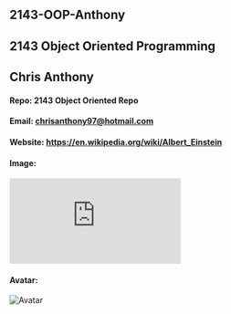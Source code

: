 ## 2143-OOP-Anthony
## 2143 Object Oriented Programming




## Chris Anthony
#### Repo: 2143 Object Oriented Repo
#### Email: chrisanthony97@hotmail.com  
#### Website: https://en.wikipedia.org/wiki/Albert_Einstein
#### Image:
![Albert Einstein](https://www.facebook.com/photo.php?fbid=2027385547290007&set=a.162443613784219&type=3&theater)
#### Avatar:
![Avatar](https://www.google.com/url?sa=i&source=images&cd=&ved=2ahUKEwjvhKGSoZrnAhXEna0KHa_jAq0QjRx6BAgBEAQ&url=https%3A%2F%2Few.com%2Fmovies%2F2018%2F01%2F11%2Fmarvel-movie-club-the-incredible-hulk%2F&psig=AOvVaw2l8HktZ_yueKGUuqauLrcY&ust=1579887340466822)

